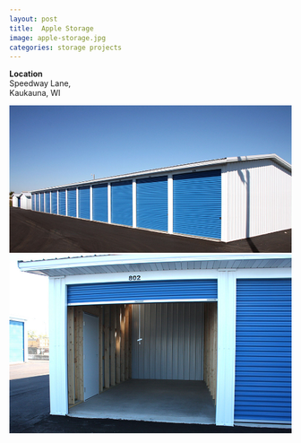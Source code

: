 ```yaml
---
layout: post
title:  Apple Storage
image: apple-storage.jpg
categories: storage projects
---
```


**Location**  
Speedway Lane,  
Kaukauna, WI

![Apple Storage](/img/apple-storage-2.jpg)
![Apple Storage](/img/apple-storage-3.jpg)